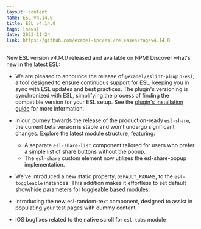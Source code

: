 ```yaml
---
layout: content
name: ESL v4.14.0
title: ESL v4.14.0
tags: [news]
date: 2023-11-24
link: https://github.com/exadel-inc/esl/releases/tag/v4.14.0
---
```


New ESL version *v4.14.0* released and available on NPM! Discover what's new in the latest ESL:

- We are pleased to announce the release of `@exadel/eslint-plugin-esl`, a tool designed to ensure continuous support for ESL, 
  keeping you in sync with ESL updates and best practices. The plugin's versioning is synchronized with ESL, 
  simplifying the process of finding the compatible version for your ESL setup. 
  See the [plugin's installation guide](/core/esl-eslint-plugin/) for more information.

- In our journey towards the release of the production-ready `esl-share`, the current beta version is stable and won't undergo significant changes. 
  Explore the latest module structure, featuring:
    - A separate `esl-share-list` component tailored for users who prefer a simple list of share buttons without the popup.
    - The `esl-share` custom element now utilizes the esl-share-popup implementation.

- We've introduced a new static property, `DEFAULT_PARAMS`, to the `esl-toggleable` instances. 
  This addition makes it effortless to set default show/hide parameters for toggleable based modules.

- Introducing the new esl-random-text component, designed to assist in populating your test pages with dummy content.

- iOS bugfixes related to the  native scroll for `esl-tabs` module
